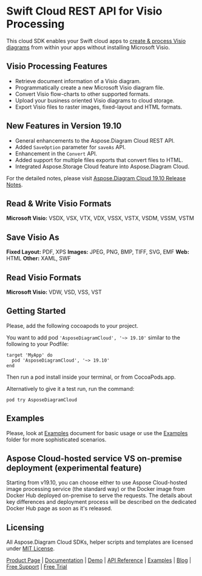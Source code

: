 # Swift Cloud REST API for Visio Processing

This cloud SDK enables your Swift cloud apps to [create & process Visio diagrams](https://products.aspose.cloud/diagram/swift) from within your apps without installing Microsoft Visio.

## Visio Processing Features

- Retrieve document information of a Visio diagram.
- Programmatically create a new Microsoft Visio diagram file.
- Convert Visio flow-charts to other supported formats.
- Upload your business oriented Visio diagrams to cloud storage.
- Export Visio files to raster images, fixed-layout and HTML formats.

## New Features in Version 19.10

- General enhancements to the Aspose.Diagram Cloud REST API.
- Added `SaveOption` parameter for `saveAs` API.
- Enhancement in the `Convert` API.
- Added support for multiple files exports that convert files to HTML.
- Integrated Aspose.Storage Cloud feature into Aspose.Diagram Cloud.

For the detailed notes, please visit [Aspose.Diagram Cloud 19.10 Release Notes](https://docs.aspose.cloud/display/diagramcloud/Aspose.Diagram+Cloud+19.10+Release+Notes).

## Read & Write Visio Formats

**Microsoft Visio:** VSDX, VSX, VTX, VDX, VSSX, VSTX, VSDM, VSSM, VSTM

## Save Visio As

**Fixed Layout:** PDF, XPS
**Images:** JPEG, PNG, BMP, TIFF, SVG, EMF
**Web:** HTML
**Other:** XAML, SWF

## Read Visio Formats

**Microsoft Visio:** VDW, VSD, VSS, VST

## Getting Started

Please, add the following cocoapods to your project.

You want to add pod `'AsposeDiagramCloud', '~> 19.10'` similar to the following to your Podfile:

```console
target 'MyApp' do
  pod 'AsposeDiagramCloud', '~> 19.10'
end
```

Then run a pod install inside your terminal, or from CocoaPods.app.

Alternatively to give it a test run, run the command:

`pod try AsposeDiagramCloud`

## Examples

Please, look at [Examples](https://github.com/aspose-diagram-cloud/aspose-diagram-cloud-swift/blob/master/EXAMPLES.md) document for basic usage or use the [Examples](https://github.com/aspose-diagram-cloud/aspose-diagram-cloud-swift/blob/master/Examples) folder for more sophisticated scenarios.

## Aspose Cloud-hosted service VS on-premise deployment (experimental feature)

Starting from v19.10, you can choose either to use Aspose Cloud-hosted image processing service (the standard way) or the Docker image from Docker Hub deployed on-premise to serve the requests. The details about key differences and deployment process will be described on the dedicated Docker Hub page as soon as it's released.

## Licensing

All Aspose.Diagram Cloud SDKs, helper scripts and templates are licensed under [MIT License](https://github.com/aspose-diagram-cloud/aspose-diagram-cloud-swift/blob/master/LICENSE).

[Product Page](https://products.aspose.cloud/diagram/swift) | [Documentation](https://docs.aspose.cloud/display/diagramcloud/Home) | [Demo](https://products.aspose.app/diagram/family) | [API Reference](https://apireference.aspose.cloud/diagram/) | [Examples](https://github.com/aspose-diagram-cloud/aspose-diagram-cloud-swift) | [Blog](https://blog.aspose.cloud/category/diagram/) | [Free Support](https://forum.aspose.cloud/c/diagram) | [Free Trial](https://dashboard.aspose.cloud/#/apps)
